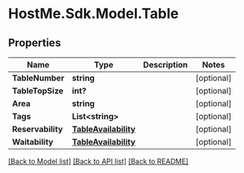 # HostMe.Sdk.Model.Table
## Properties

Name | Type | Description | Notes
------------ | ------------- | ------------- | -------------
**TableNumber** | **string** |  | [optional] 
**TableTopSize** | **int?** |  | [optional] 
**Area** | **string** |  | [optional] 
**Tags** | **List&lt;string&gt;** |  | [optional] 
**Reservability** | [**TableAvailability**](TableAvailability.md) |  | [optional] 
**Waitability** | [**TableAvailability**](TableAvailability.md) |  | [optional] 

[[Back to Model list]](../README.md#documentation-for-models) [[Back to API list]](../README.md#documentation-for-api-endpoints) [[Back to README]](../README.md)

